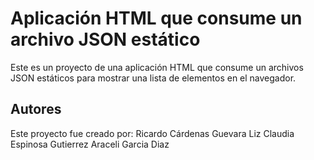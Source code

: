 # Aplicación HTML que consume un archivo JSON estático

Este es un proyecto de una aplicación HTML que consume un archivos JSON estáticos para mostrar una lista de elementos en el navegador.

## Autores

Este proyecto fue creado por:
Ricardo Cárdenas Guevara
Liz Claudia Espinosa Gutierrez
Araceli Garcia Diaz
